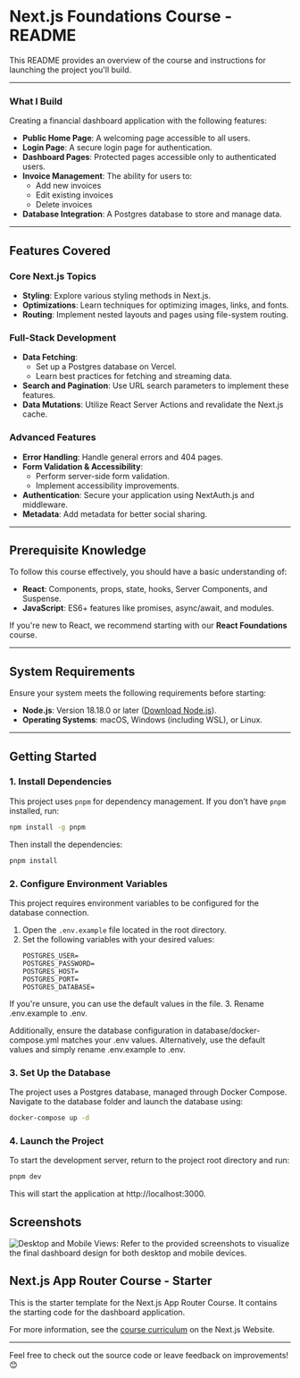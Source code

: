 # Next.js Foundations Course - README

This README provides an overview of the course and instructions for launching the project you'll build.

---

### **What I Build**

Creating a financial dashboard application with the following features:

- **Public Home Page**: A welcoming page accessible to all users.
- **Login Page**: A secure login page for authentication.
- **Dashboard Pages**: Protected pages accessible only to authenticated users.
- **Invoice Management**: The ability for users to:
  - Add new invoices
  - Edit existing invoices
  - Delete invoices
- **Database Integration**: A Postgres database to store and manage data.

---

## **Features Covered**

### **Core Next.js Topics**
- **Styling**: Explore various styling methods in Next.js.
- **Optimizations**: Learn techniques for optimizing images, links, and fonts.
- **Routing**: Implement nested layouts and pages using file-system routing.

### **Full-Stack Development**
- **Data Fetching**: 
  - Set up a Postgres database on Vercel.
  - Learn best practices for fetching and streaming data.
- **Search and Pagination**: Use URL search parameters to implement these features.
- **Data Mutations**: Utilize React Server Actions and revalidate the Next.js cache.
  
### **Advanced Features**
- **Error Handling**: Handle general errors and 404 pages.
- **Form Validation & Accessibility**: 
  - Perform server-side form validation.
  - Implement accessibility improvements.
- **Authentication**: Secure your application using NextAuth.js and middleware.
- **Metadata**: Add metadata for better social sharing.

---

## **Prerequisite Knowledge**

To follow this course effectively, you should have a basic understanding of:

- **React**: Components, props, state, hooks, Server Components, and Suspense.
- **JavaScript**: ES6+ features like promises, async/await, and modules.

If you're new to React, we recommend starting with our **React Foundations** course.

---

## **System Requirements**

Ensure your system meets the following requirements before starting:

- **Node.js**: Version 18.18.0 or later ([Download Node.js](https://nodejs.org/)).
- **Operating Systems**: macOS, Windows (including WSL), or Linux.

---

## **Getting Started**

### **1. Install Dependencies**
This project uses `pnpm` for dependency management. If you don’t have `pnpm` installed, run: 

```bash
npm install -g pnpm
```

Then install the dependencies:

```bash
pnpm install
```

### **2. Configure Environment Variables**
This project requires environment variables to be configured for the database connection. 

1. Open the `.env.example` file located in the root directory.
2. Set the following variables with your desired values:
   ```env
   POSTGRES_USER=
   POSTGRES_PASSWORD=
   POSTGRES_HOST=
   POSTGRES_PORT=
   POSTGRES_DATABASE=
    ```
If you're unsure, you can use the default values in the file. 3. Rename .env.example to .env.

Additionally, ensure the database configuration in database/docker-compose.yml matches your .env values. Alternatively, use the default values and simply rename .env.example to .env.

### **3. Set Up the Database**

The project uses a Postgres database, managed through Docker Compose. Navigate to the database folder and launch the database using:

```bash
docker-compose up -d
```

### **4. Launch the Project**

To start the development server, return to the project root directory and run:

```bash
pnpm dev
```
This will start the application at http://localhost:3000.

## Screenshots

![Desktop and Mobile Views: Refer to the provided screenshots to visualize the final dashboard design for both desktop and mobile devices.](/public/readme/home-page-with-hero.avif)


## Next.js App Router Course - Starter

This is the starter template for the Next.js App Router Course. It contains the starting code for the dashboard application.

For more information, see the [course curriculum](https://nextjs.org/learn/dashboard-app/getting-started) on the Next.js Website.

---

Feel free to check out the source code or leave feedback on improvements! 😊
